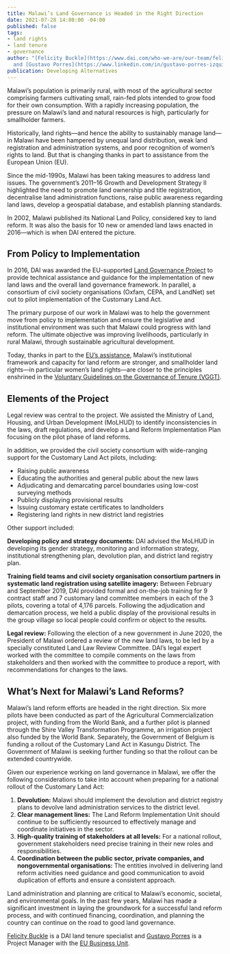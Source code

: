 ```yaml
---
title: Malawi’s Land Governance is Headed in the Right Direction
date: 2021-07-28 14:08:00 -04:00
published: false
tags:
- land rights
- land tenure
- governance
author: "[Felicity Buckle](https://www.dai.com/who-we-are/our-team/felicity-buckle)
  and [Gustavo Porres](https://www.linkedin.com/in/gustavo-porres-izquierdo-62919679/)"
publication: Developing Alternatives
---
```


Malawi’s population is primarily rural, with most of the agricultural sector comprising farmers cultivating small, rain-fed plots intended to grow food for their own consumption. With a rapidly increasing population, the pressure on Malawi’s land and natural resources is high, particularly for smallholder farmers.

Historically, land rights—and hence the ability to sustainably manage land—in Malawi have been hampered by unequal land distribution, weak land registration and administration systems, and poor recognition of women’s rights to land. But that is changing thanks in part to assistance from the European Union (EU).






Since the mid-1990s, Malawi has been taking measures to address land issues. The government’s 2011–16 Growth and Development Strategy II highlighted the need to promote land ownership and title registration, decentralise land administration functions, raise public awareness regarding land laws, develop a geospatial database, and establish planning standards.

In 2002, Malawi published its National Land Policy, considered key to land reform. It was also the basis for 10 new or amended land laws enacted in 2016—which is when DAI entered the picture.

## From Policy to Implementation

In 2016, DAI was awarded the EU-supported [Land Governance Project](https://www.dai.com/our-work/projects/malawi-technical-cooperation-to-strengthen-national-capacity-in-implementing-land-policies-and-laws-efficiently-and-effectively-land-governance) to provide technical assistance and guidance for the implementation of new land laws and the overall land governance framework. In parallel, a consortium of civil society organisations (Oxfam, CEPA, and LandNet) set out to pilot implementation of the Customary Land Act. 

The primary purpose of our work in Malawi was to help the government move from policy to implementation and ensure the legislative and institutional environment was such that Malawi could progress with land reform. The ultimate objective was improving livelihoods, particularly in rural Malawi, through sustainable agricultural development.

Today, thanks in part to the [EU’s assistance](https://www.dai.com/uploads/Malawi%20Land%20brochure%20A4%20%28pages%29_Final.pdf), Malawi’s institutional framework and capacity for land reform are stronger, and smallholder land rights—in particular women’s land rights—are closer to the principles enshrined in the [Voluntary Guidelines on the Governance of Tenure (VGGT)](http://www.fao.org/policy-support/mechanisms/mechanisms-details/en/c/448858/).

## Elements of the Project

Legal review was central to the project. We assisted the Ministry of Land, Housing, and Urban Development (MoLHUD) to identify inconsistencies in the laws, draft regulations, and develop a Land Reform Implementation Plan focusing on the pilot phase of land reforms.

In addition, we provided the civil society consortium with wide-ranging support for the Customary Land Act pilots, including:

* Raising public awareness
* Educating the authorities and general public about the new laws
* Adjudicating and demarcating parcel boundaries using low-cost surveying methods
* Publicly displaying provisional results
* Issuing customary estate certificates to landholders
* Registering land rights in new district land registries

Other support included:

**Developing policy and strategy documents:** DAI advised the MoLHUD in developing its gender strategy, monitoring and information strategy, institutional strengthening plan, devolution plan, and district land registry plan.

**Training field teams and civil society organisation consortium partners in systematic land registration using satellite imagery:** Between February and September 2019, DAI provided formal and on-the-job training for 9 contract staff and 7 customary land committee members in each of the 3 pilots, covering a total of 4,176 parcels. Following the adjudication and demarcation process, we held a public display of the provisional results in the group village so local people could confirm or object to the results.

**Legal review:** Following the election of a new government in June 2020, the President of Malawi ordered a review of the new land laws, to be led by a specially constituted Land Law Review Committee. DAI’s legal expert worked with the committee to compile comments on the laws from stakeholders and then worked with the committee to produce a report, with recommendations for changes to the laws.

## What’s Next for Malawi’s Land Reforms?

Malawi’s land reform efforts are headed in the right direction. Six more pilots have been conducted as part of the Agricultural Commercialization project, with funding from the World Bank, and a further pilot is planned through the Shire Valley Transformation Programme, an irrigation project also funded by the World Bank. Separately, the Government of Belgium is funding a rollout of the Customary Land Act in Kasungu District. The Government of Malawi is seeking further funding so that the rollout can be extended countrywide.

Given our experience working on land governance in Malawi, we offer the following considerations to take into account when preparing for a national rollout of the Customary Land Act:

1. **Devolution:** Malawi should implement the devolution and district registry plans to devolve land administration services to the district level.
1. **Clear management lines:** The Land Reform Implementation Unit should continue to be sufficiently resourced to effectively manage and coordinate initiatives in the sector.
1. **High-quality training of stakeholders at all levels:** For a national rollout, government stakeholders need precise training in their new roles and responsibilities.
1. **Coordination between the public sector, private companies, and nongovernmental organisations:** The entities involved in delivering land reform activities need guidance and good communication to avoid duplication of efforts and ensure a consistent approach. 

Land administration and planning are critical to Malawi’s economic, societal, and environmental goals. In the past few years, Malawi has made a significant investment in laying the groundwork for a successful land reform process, and with continued financing, coordination, and planning the country can continue on the road to good land governance.

[Felicity Buckle](https://www.dai.com/who-we-are/our-team/felicity-buckle) is a DAI land tenure specialist and [Gustavo Porres](https://www.linkedin.com/in/gustavo-porres-izquierdo-62919679/) is a Project Manager with the [EU Business Unit](https://www.dai.com/who-we-are/global-reach/european-union).